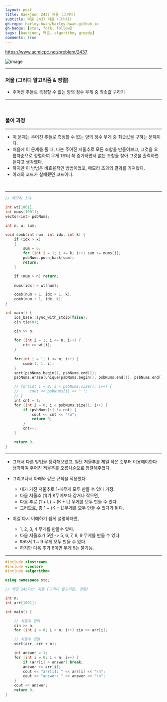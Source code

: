 ```yaml
---
layout: post
title: Baekjoon 2437 저울 (그리디)
subtitle: 백준 2437 저울 (그리디)
gh-repo: harley-hwan/harley-hwan.github.io
gh-badge: [star, fork, follow]
tags: [baekjoon, 백준, algorithm, greedy]
comments: true
---
```


https://www.acmicpc.net/problem/2437

![image](https://user-images.githubusercontent.com/68185569/133775215-3b6ccc8a-16ea-4782-9f0d-99c226d3c20b.png)



-------------
### 저울 (그리디 알고리즘 & 정렬)
+ 주어진 추들로 측정할 수 없는 양의 정수 무게 중 최솟값 구하기

-------------
​

### 풀이 과정
---
+ 이 문제는 주어진 추들로 측정할 수 없는 양의 정수 무게 중 최솟값을 구하는 문제이다.
+ 처음에 이 문제를 풀 때, 나는 주어진 저울추로 모든 조합을 만들어보고, 그것을 오름차순으로 정렬하여 무게 1부터 쭉 증가하면서 없는 조합을 찾아 그것을 출력하면 된다고 생각했다.
+ 하지만 이 방법은 비효율적인 방법이었꼬, 메모리 초과의 결과를 가져왔다.
+ 아래의 코드가 실패했던 코드이다.

​

-------------


```c++
// 메모리 초과

int wt[1001];
int nums[1001];
vector<int> psbNums;

int n, w, sum;

void comb(int num, int idx, int k) {
    if (idx > k)
    {
        sum = 0;
        for (int i = 1; i <= k; i++) sum += nums[i];
        psbNums.push_back(sum);
        return;
    }

    if (num > n) return;
    
    nums[idx] = wt[num];

    comb(num + 1, idx + 1, k);
    comb(num + 1, idx, k);
}

int main() {
    ios_base::sync_with_stdio(false);
    cin.tie(0);

    cin >> n;
    
    for (int i = 1; i <= n; i++) { 
        cin >> wt[i];
    }
    
    for(int i = 1; i <= n; i++) {
        comb(1, 1, i);
    }    
    sort(psbNums.begin(), psbNums.end());
    psbNums.erase(unique(psbNums.begin(), psbNums.end()), psbNums.end());

    // for(int i = 0; i < psbNums.size(); i++) {
    //     cout << psbNums[i] << " ";
    // }
    int cnt = 1;
    for (int i = 0; i < psbNums.size(); i++) {
        if (psbNums[i] != cnt) {
            cout << cnt << "\n";
            return 0;
        }
        cnt++;
    }

    return 0;
}
```

-------------

+ 그래서 다른 방법을 생각해보았고, 일단 저울추를 제일 작은 것부터 이용해야한다 생각하여 주어진 저울추를 오름차순으로 정렬해주었다.
+ 그리고나서 아래와 같은 규칙을 적용했다.
  
    + 내가 가진 저울추로 1~K무게 모두 만들 수 있다 가정.
    + 다음 저울추 (1)가 K무게보다 같거나 작으면,
    + 다음 추로 (1 + L) ~ (K + L) 무게를 모두 만들 수 있다.
    + 그러므로, 총 1 ~ (K + L)무게를 모두 만들 수 있다가 된다.

+ 이걸 다시 이해하기 쉽게 설명하자면, 
    + 1, 2, 3, 4 무게를 만들수 있따.
    + 다음 저울추가 5면 -> 5, 6, 7, 8, 9 무게를 만들 수 있다.
    + 따라서 1 ~ 9 무게 모두 만들 수 있다.
    + 하지만 다음 추가 6이면 무게 5는 불가능.

-------------

```c++
#include <iostream>
#include <vector>
#include <algorithm>

using namespace std;

// 백준 2437번: 저울 (그리디 알고리즘, 정렬)

int n;
int arr[1001];

int main() {

    // 저울추 입력
    cin >> n;
    for (int i = 0; i < n; i++) cin >> arr[i];

    // 저울추 정렬
    sort(arr, arr + n);

    int answer = 1;
    for (int i = 0; i < n; i++) {
        if (arr[i] > answer) break;
        answer += arr[i];
        cout << "arr[i]: " << arr[i] << "\n";
        cout << "answer: " << answer << "\n";
    }
    cout << answer;
    return 0;
}

```
